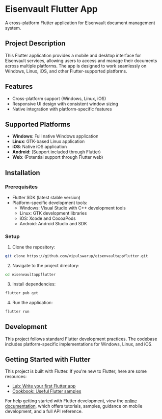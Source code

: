 # Eisenvault Flutter App

A cross-platform Flutter application for Eisenvault document management system.

## Project Description

This Flutter application provides a mobile and desktop interface for Eisenvault services, allowing users to access and manage their documents across multiple platforms. The app is designed to work seamlessly on Windows, Linux, iOS, and other Flutter-supported platforms.

## Features

- Cross-platform support (Windows, Linux, iOS)
- Responsive UI design with consistent window sizing
- Native integration with platform-specific features

## Supported Platforms

- **Windows**: Full native Windows application
- **Linux**: GTK-based Linux application
- **iOS**: Native iOS application
- **Android**: (Support included through Flutter)
- **Web**: (Potential support through Flutter web)

## Installation

### Prerequisites

- Flutter SDK (latest stable version)
- Platform-specific development tools:
  - Windows: Visual Studio with C++ development tools
  - Linux: GTK development libraries
  - iOS: Xcode and CocoaPods
  - Android: Android Studio and SDK

### Setup

1. Clone the repository:
```bash
git clone https://github.com/vipulswarup/eisenvaultappflutter.git
```

2. Navigate to the project directory:
```bash
cd eisenvaultappflutter
```

3. Install dependencies:
```bash
flutter pub get
```

4. Run the application:
```bash
flutter run
```

## Development

This project follows standard Flutter development practices. The codebase includes platform-specific implementations for Windows, Linux, and iOS.

## Getting Started with Flutter

This project is built with Flutter. If you're new to Flutter, here are some resources:

- [Lab: Write your first Flutter app](https://docs.flutter.dev/get-started/codelab)
- [Cookbook: Useful Flutter samples](https://docs.flutter.dev/cookbook)

For help getting started with Flutter development, view the
[online documentation](https://docs.flutter.dev/), which offers tutorials,
samples, guidance on mobile development, and a full API reference.

